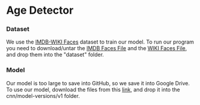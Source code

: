 # Age Detector

### Dataset
We use the [IMDB-WIKI Faces](https://data.vision.ee.ethz.ch/cvl/rrothe/imdb-wiki/) dataset to train our model. To run our program you need to download/untar the [IMDB Faces File](https://data.vision.ee.ethz.ch/cvl/rrothe/imdb-wiki/static/imdb_crop.tar) and the [WIKI Faces File](https://data.vision.ee.ethz.ch/cvl/rrothe/imdb-wiki/static/wiki_crop.tar), and drop them into the "dataset" folder.

### Model
Our model is too large to save into GitHub, so we save it into Google Drive. To use our model, download the files from this [link](https://drive.google.com/drive/folders/16PHv37i6Ahb9lA-1qu0fN4tUkBX_QT9R?usp=sharing), and drop it into the cnn/model-versions/v1 folder.